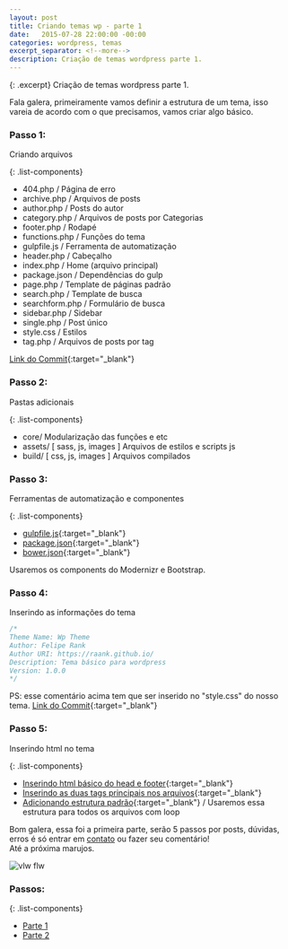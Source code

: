 ```yaml
---
layout: post
title: Criando temas wp - parte 1
date:   2015-07-28 22:00:00 -00:00
categories: wordpress, temas
excerpt_separator: <!--more-->
description: Criação de temas wordpress parte 1.
---
```


{: .excerpt}
Criação de temas wordpress parte 1.

<!--more-->

Fala galera, primeiramente vamos definir a estrutura de um tema, isso vareia de acordo com o que precisamos, vamos criar algo básico.

### Passo 1:
Criando arquivos

{: .list-components}
 - 404.php / Página de erro
 - archive.php / Arquivos de posts
 - author.php / Posts do autor
 - category.php /  Arquivos de posts por Categorias
 - footer.php / Rodapé
 - functions.php / Funções do tema
 - gulpfile.js / Ferramenta de automatização
 - header.php / Cabeçalho
 - index.php / Home (arquivo principal)
 - package.json / Dependências do gulp
 - page.php / Template de páginas padrão
 - search.php / Template de busca
 - searchform.php / Formulário de busca
 - sidebar.php / Sidebar
 - single.php / Post único
 - style.css / Estilos
 - tag.php / Arquivos de posts por tag

 [Link do Commit](https://github.com/raank/wp-theme/commit/4ff7b33560d537ab39793628fee2320d1d5188ff){:target="_blank"}

### Passo 2:
Pastas adicionais

{: .list-components}
 - core/ Modularização das funções e etc
 - assets/ [ sass, js, images ] Arquivos de estilos e scripts js
 - build/ [ css, js, images ] Arquivos compilados

### Passo 3:
Ferramentas de automatização e componentes

{: .list-components}
 - [gulpfile.js](https://github.com/raank/wp-theme/commit/571b92e42d92556eebfb9020d41054d730440b7a){:target="_blank"}
 - [package.json](https://github.com/raank/wp-theme/commit/f788963cea4fa63661dc5e0a97eef0deceff18b8){:target="_blank"}
 - [bower.json](https://github.com/raank/wp-theme/commit/3b2fb843980bb8febea037882143ba7c754a761a){:target="_blank"}

Usaremos os components do Modernizr e Bootstrap.

### Passo 4:
Inserindo as informações do tema

~~~css
/*
Theme Name: Wp Theme
Author: Felipe Rank
Author URI: https://raank.github.io/
Description: Tema básico para wordpress
Version: 1.0.0
*/
~~~
PS: esse comentário acima tem que ser inserido no "style.css" do nosso tema.
[Link do Commit](https://github.com/raank/wp-theme/commit/742f8e883f0a57e3b74fb1eac21f221803421f5b){:target="_blank"}

### Passo 5:
Inserindo html no tema

{: .list-components}
 - [Inserindo html básico do head e footer](https://github.com/raank/wp-theme/commit/748169d49d47cdd0f82000e405c2830027e9273c){:target="_blank"}
 - [Inserindo as duas tags principais nos arquivos](https://github.com/raank/wp-theme/commit/aec65597480b1be93fd9d70ba0c8137e37ab97c8){:target="_blank"}
 - [Adicionando estrutura padrão](https://github.com/raank/wp-theme/commit/650124e567d6454260452cd46c51b7f594ec9261){:target="_blank"} / Usaremos essa estrutura para todos os arquivos com loop


Bom galera, essa foi a primeira parte, serão 5 passos por posts, dúvidas, erros é só entrar em [contato](https://raank.github.io/contato/) ou fazer seu comentário!<br>
Até a próxima marujos.


<img class="lazyload" data-src="http://i.imgur.com/jOCaybJ.gif" alt="vlw flw">

### Passos:

{: .list-components}
 - [Parte 1](https://raank.github.io/blog/2015/07/criando-temas-wp-parte-1.html)
 - [Parte 2](https://raank.github.io/blog/2015/07/criando-temas-wp-parte-2.html)
